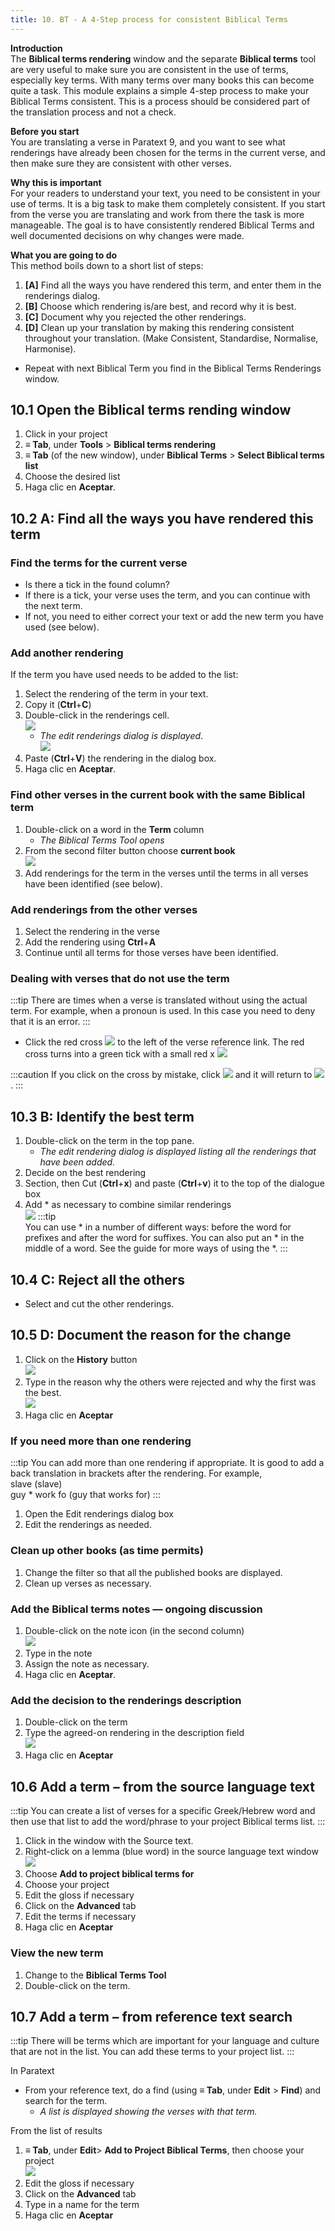 ```yaml
---
title: 10. BT - A 4-Step process for consistent Biblical Terms
---
```


**Introduction**  
The **Biblical terms rendering** window and the separate **Biblical terms** tool are very useful to make sure you are consistent in the use of terms, especially key terms. With many terms over many books this can become quite a task. This module explains a simple 4-step process to make your Biblical Terms consistent. This is a process should be considered part of the translation process and not a check.

**Before you start**  
You are translating a verse in Paratext 9, and you want to see what renderings have already been chosen for the terms in the current verse, and then make sure they are consistent with other verses.

**Why this is important**  
For your readers to understand your text, you need to be consistent in your use of terms. It is a big task to make them completely consistent. If you start from the verse you are translating and work from there the task is more manageable. The goal is to have consistently rendered Biblical Terms and well documented decisions on why changes were made.

**What you are going to do**  
This method boils down to a short list of steps:
1.  **[A]** Find all the ways you have rendered this term, and enter them in the renderings dialog.
2.  **[B]** Choose which rendering is/are best, and record why it is best.
3.  **[C]** Document why you rejected the other renderings.
4.  **[D]** Clean up your translation by making this rendering consistent throughout your translation. (Make Consistent, Standardise, Normalise, Harmonise).
-  Repeat with next Biblical Term you find in the Biblical Terms Renderings window.

## 10.1 Open the Biblical terms rending window
1.  Click in your project
1.  **≡ Tab**, under **Tools** \> **Biblical terms rendering**
1.  **≡ Tab** (of the new window), under **Biblical Terms** \> **Select Biblical terms list**
1.  Choose the desired list
1.  Haga clic en **Aceptar**.  

## 10.2 A: Find all the ways you have rendered this term

### Find the terms for the current verse
-  Is there a tick in the found column?
-  If there is a tick, your verse uses the term, and you can continue with the next term.
-  If not, you need to either correct your text or add the new term you have used (see below).

### Add another rendering
If the term you have used needs to be added to the list:
1.  Select the rendering of the term in your text.
1.  Copy it (**Ctrl**+**C**)
1.  Double-click in the renderings cell.  
   ![](../media/c1b3082c57252d5915b78401317ef216.png)
    - *The edit renderings dialog is displayed*.  
      ![](../media/da1c9a95cc6915cd49918a7a4057de5d.png)
1.  Paste (**Ctrl**+**V**) the rendering in the dialog box.
1.  Haga clic en **Aceptar**.

### Find other verses in the current book with the same Biblical term
1.  Double-click on a word in the **Term** column
    -  *The Biblical Terms Tool opens*
1.  From the second filter button choose **current book**  
   ![](../media/da02438eefaf033ca374fea5de6ce726.png)
1.  Add renderings for the term in the verses until the terms in all verses have been identified (see below).

### Add renderings from the other verses
1.  Select the rendering in the verse
1.  Add the rendering using **Ctrl**+**A**
1.  Continue until all terms for those verses have been identified.

### Dealing with verses that do not use the term
:::tip
There are times when a verse is translated without using the actual term. For example, when a pronoun is used. In this case you need to deny that it is an error.
:::
-  Click the red cross ![](../media/d2b0c7085089d46864b055b505a45c4c.png) to the left of the verse reference link. The red cross turns into a green tick with a small red x ![](../media/c0ca01f9c039fbd52e02913fb69657db.png)

:::caution
If you click on the cross by mistake, click ![](../media/c0ca01f9c039fbd52e02913fb69657db.png) and it will return to ![](../media/d2b0c7085089d46864b055b505a45c4c.png).
:::

## 10.3 B: Identify the best term
1.  Double-click on the term in the top pane.
    -  *The edit rendering dialog is displayed listing all the renderings that have been added.*
1.  Decide on the best rendering
1.  Section, then Cut (**Ctrl**+**x**) and paste (**Ctrl**+**v**) it to the top of the dialogue box
1.  Add \* as necessary to combine similar renderings  
   ![](../media/a98f3b28bc8ff39c8c8ccd3cef761661.png) :::tip  
   You can use \* in a number of different ways: before the word for prefixes and after the word for suffixes. You can also put an \* in the middle of a word. See the guide for more ways of using the \*.
:::

## 10.4 C: Reject all the others
-  Select and cut the other renderings.

## 10.5 D: Document the reason for the change
1.  Click on the **History** button  
   ![](../media/fa8bae7f098d4e04b3306f20bd20b13d.png)
1.  Type in the reason why the others were rejected and why the first was the best.  
   ![](../media/753eda8dd1e36871d0bfca14248af8ae.png)
1.  Haga clic en **Aceptar**

### If you need more than one rendering
:::tip
You can add more than one rendering if appropriate. It is good to add a back translation in brackets after the rendering. For example,  
slave (slave)  
guy \* work fo (guy that works for)
:::
1.  Open the Edit renderings dialog box
1.  Edit the renderings as needed.

#####

### Clean up other books (as time permits)
1.  Change the filter so that all the published books are displayed.
1.  Clean up verses as necessary.

### Add the Biblical terms notes — ongoing discussion
1.  Double-click on the note icon (in the second column)  
   ![](../media/51c5e8ecfa218a417cdb76475f728631.png)
1.  Type in the note
1.  Assign the note as necessary.
1.  Haga clic en **Aceptar**.

### Add the decision to the renderings description
1.  Double-click on the term
1.  Type the agreed-on rendering in the description field  
   ![](../media/199b1f14909613001806905e8cf854f3.png)
1.  Haga clic en **Aceptar**

#####

## 10.6 Add a term – from the source language text
:::tip
You can create a list of verses for a specific Greek/Hebrew word and then use that list to add the word/phrase to your project Biblical terms list.
:::

1.  Click in the window with the Source text.
1.  Right-click on a lemma (blue word) in the source language text window  
   ![](../media/bd03b2d0b2328be29322a4a84d8cb19f.png)
1.  Choose **Add to project biblical terms for**
1.  Choose your project
1.  Edit the gloss if necessary
1.  Click on the **Advanced** tab
1.  Edit the terms if necessary
1.  Haga clic en **Aceptar**

### View the new term

1.  Change to the **Biblical Terms Tool**
1.  Double-click on the term.

#####

## 10.7 Add a term – from reference text search
:::tip
There will be terms which are important for your language and culture that are not in the list. You can add these terms to your project list.
:::

In Paratext

-  From your reference text, do a find (using **≡ Tab**, under **Edit** \> **Find**) and search for the term.
    - *A list is displayed showing the verses with that term.*

From the list of results

1.  **≡ Tab**, under **Edit**\> **Add to Project Biblical Terms**, then choose your project  
   ![](../media/a46c4e8134d253ebeb6323814d69059f.png)
1.  Edit the gloss if necessary
1.  Click on the **Advanced** tab
1.  Type in a name for the term
1.  Haga clic en **Aceptar**

